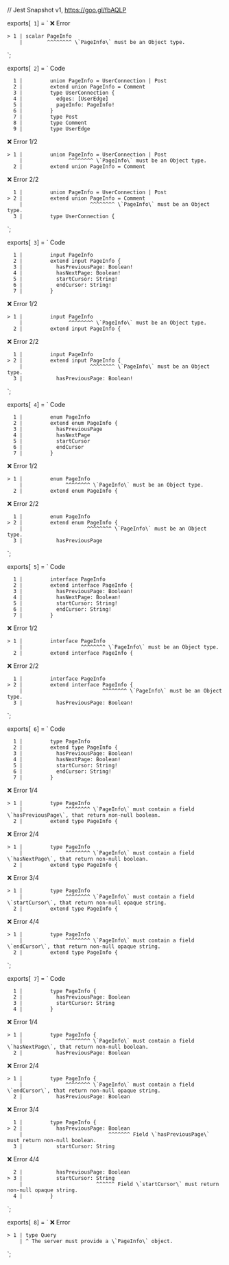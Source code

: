 // Jest Snapshot v1, https://goo.gl/fbAQLP

exports[` 1`] = `
❌ Error

    > 1 | scalar PageInfo
        |        ^^^^^^^^ \`PageInfo\` must be an Object type.
`;

exports[` 2`] = `
Code

      1 |         union PageInfo = UserConnection | Post
      2 |         extend union PageInfo = Comment
      3 |         type UserConnection {
      4 |           edges: [UserEdge]
      5 |           pageInfo: PageInfo!
      6 |         }
      7 |         type Post
      8 |         type Comment
      9 |         type UserEdge

❌ Error 1/2

    > 1 |         union PageInfo = UserConnection | Post
        |               ^^^^^^^^ \`PageInfo\` must be an Object type.
      2 |         extend union PageInfo = Comment

❌ Error 2/2

      1 |         union PageInfo = UserConnection | Post
    > 2 |         extend union PageInfo = Comment
        |                      ^^^^^^^^ \`PageInfo\` must be an Object type.
      3 |         type UserConnection {
`;

exports[` 3`] = `
Code

      1 |         input PageInfo
      2 |         extend input PageInfo {
      3 |           hasPreviousPage: Boolean!
      4 |           hasNextPage: Boolean!
      5 |           startCursor: String!
      6 |           endCursor: String!
      7 |         }

❌ Error 1/2

    > 1 |         input PageInfo
        |               ^^^^^^^^ \`PageInfo\` must be an Object type.
      2 |         extend input PageInfo {

❌ Error 2/2

      1 |         input PageInfo
    > 2 |         extend input PageInfo {
        |                      ^^^^^^^^ \`PageInfo\` must be an Object type.
      3 |           hasPreviousPage: Boolean!
`;

exports[` 4`] = `
Code

      1 |         enum PageInfo
      2 |         extend enum PageInfo {
      3 |           hasPreviousPage
      4 |           hasNextPage
      5 |           startCursor
      6 |           endCursor
      7 |         }

❌ Error 1/2

    > 1 |         enum PageInfo
        |              ^^^^^^^^ \`PageInfo\` must be an Object type.
      2 |         extend enum PageInfo {

❌ Error 2/2

      1 |         enum PageInfo
    > 2 |         extend enum PageInfo {
        |                     ^^^^^^^^ \`PageInfo\` must be an Object type.
      3 |           hasPreviousPage
`;

exports[` 5`] = `
Code

      1 |         interface PageInfo
      2 |         extend interface PageInfo {
      3 |           hasPreviousPage: Boolean!
      4 |           hasNextPage: Boolean!
      5 |           startCursor: String!
      6 |           endCursor: String!
      7 |         }

❌ Error 1/2

    > 1 |         interface PageInfo
        |                   ^^^^^^^^ \`PageInfo\` must be an Object type.
      2 |         extend interface PageInfo {

❌ Error 2/2

      1 |         interface PageInfo
    > 2 |         extend interface PageInfo {
        |                          ^^^^^^^^ \`PageInfo\` must be an Object type.
      3 |           hasPreviousPage: Boolean!
`;

exports[` 6`] = `
Code

      1 |         type PageInfo
      2 |         extend type PageInfo {
      3 |           hasPreviousPage: Boolean!
      4 |           hasNextPage: Boolean!
      5 |           startCursor: String!
      6 |           endCursor: String!
      7 |         }

❌ Error 1/4

    > 1 |         type PageInfo
        |              ^^^^^^^^ \`PageInfo\` must contain a field \`hasPreviousPage\`, that return non-null boolean.
      2 |         extend type PageInfo {

❌ Error 2/4

    > 1 |         type PageInfo
        |              ^^^^^^^^ \`PageInfo\` must contain a field \`hasNextPage\`, that return non-null boolean.
      2 |         extend type PageInfo {

❌ Error 3/4

    > 1 |         type PageInfo
        |              ^^^^^^^^ \`PageInfo\` must contain a field \`startCursor\`, that return non-null opaque string.
      2 |         extend type PageInfo {

❌ Error 4/4

    > 1 |         type PageInfo
        |              ^^^^^^^^ \`PageInfo\` must contain a field \`endCursor\`, that return non-null opaque string.
      2 |         extend type PageInfo {
`;

exports[` 7`] = `
Code

      1 |         type PageInfo {
      2 |           hasPreviousPage: Boolean
      3 |           startCursor: String
      4 |         }

❌ Error 1/4

    > 1 |         type PageInfo {
        |              ^^^^^^^^ \`PageInfo\` must contain a field \`hasNextPage\`, that return non-null boolean.
      2 |           hasPreviousPage: Boolean

❌ Error 2/4

    > 1 |         type PageInfo {
        |              ^^^^^^^^ \`PageInfo\` must contain a field \`endCursor\`, that return non-null opaque string.
      2 |           hasPreviousPage: Boolean

❌ Error 3/4

      1 |         type PageInfo {
    > 2 |           hasPreviousPage: Boolean
        |                            ^^^^^^^ Field \`hasPreviousPage\` must return non-null boolean.
      3 |           startCursor: String

❌ Error 4/4

      2 |           hasPreviousPage: Boolean
    > 3 |           startCursor: String
        |                        ^^^^^^ Field \`startCursor\` must return non-null opaque string.
      4 |         }
`;

exports[` 8`] = `
❌ Error

    > 1 | type Query
        | ^ The server must provide a \`PageInfo\` object.
`;
